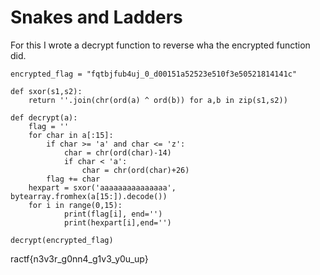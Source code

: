# Snakes and Ladders

For this I wrote a decrypt function to reverse wha the encrypted function did.

```
encrypted_flag = "fqtbjfub4uj_0_d00151a52523e510f3e50521814141c"

def sxor(s1,s2):
    return ''.join(chr(ord(a) ^ ord(b)) for a,b in zip(s1,s2))

def decrypt(a):
    flag = ''
    for char in a[:15]:
        if char >= 'a' and char <= 'z':
            char = chr(ord(char)-14)
            if char < 'a':
                char = chr(ord(char)+26)
        flag += char
    hexpart = sxor('aaaaaaaaaaaaaaa', bytearray.fromhex(a[15:]).decode())
    for i in range(0,15):
            print(flag[i], end='')
            print(hexpart[i],end='')
            
decrypt(encrypted_flag)
```

ractf{n3v3r_g0nn4_g1v3_y0u_up}
